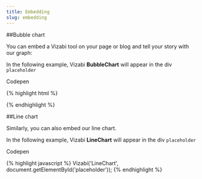 ```yaml
---
title: Embedding
slug: embedding
---
```


##Bubble chart

You can embed a Vizabi tool on your page or blog and tell your story with our graph:

<div id="bubble-chart-placeholder" class="vizabi-placeholder no-border"></div>

In the following example, Vizabi **BubbleChart** will appear in the div `placeholder`

<a onclick='openBubbleChartExample()' class="button code-btn"><i class='fa fa-codepen'></i> Codepen</a>

{% highlight html %}
<link rel="stylesheet" type="text/css" href="path/to/vizabi.css">
<script src="path/to/vizabi.js"></script>
<div id='placeholder' width="600px" height="400px"></div>
<script>
	var viz = Vizabi('BubbleChart', document.getElementById('placeholder'));
</script>
{% endhighlight %}

##Line chart

Similarly, you can also embed our line chart.

<div id="line-chart-placeholder" class="vizabi-placeholder no-border"></div>

In the following example, Vizabi **LineChart** will appear in the div `placeholder`

<a onclick='openLineChartExample()' class="button code-btn"><i class='fa fa-codepen'></i> Codepen</a>

{% highlight javascript %}
Vizabi('LineChart', document.getElementById('placeholder'));
{% endhighlight %}





<script>

function openBubbleChartExample() {
	viewOnCodepen("Bubble Chart", "var viz = Vizabi('BubbleChart', document.getElementById('placeholder'), { data: { reader: 'csv', path: '"+CODEPEN_WAFFLE_ADDRESS+"' }});");
}
function openLineChartExample() {
	viewOnCodepen("Line Chart", "var viz = Vizabi('LineChart', document.getElementById('placeholder'), { data: { reader: 'csv', path: '"+CODEPEN_WAFFLE_ADDRESS+"' }});");
}

ready(function() {

	Vizabi('BubbleChart', document.getElementById('bubble-chart-placeholder'), {
			state: {
				time: {
					value: '1980',
					start: '1950',
					end: '2015'
				},
				marker: {
					space: [
						'entities',
						'time'
					],
					type: 'geometry',
					shape: 'circle',
					label: {
						use: 'property',
						which: 'geo.name'
					},
					axis_y: {
						use: 'indicator',
						which: 'u5mr',
						scaleType: 'linear'
					},
					axis_x: {
						use: 'indicator',
						which: 'gdp_pc',
						scaleType: 'log'
					},
					color: {
						use: 'property',
						which: 'geo.name',
						scaleType: 'ordinal',
						allow: {
							names: [
								'!geo.name'
							]
						}
					}
				}
			},
			ui: {
				buttons: ['find', 'size', 'fullscreen'],
				buttons_expand: []
			},
			data: {
				reader: 'csv',
				path: '/preview/data/waffles/dont-panic-poverty.csv'
			}
		}
	);
	
	Vizabi('LineChart', document.getElementById('line-chart-placeholder'), {
        state: {
          time: {
            value: "1980",
            start: "1950",
            end: "2015"
          },
          marker: {
            label: {
              use: "property",
              which: "geo.name"
            },
            axis_y: {
              use: "indicator",
              which: "gdp_pc",
              scaleType: "log"
            },
            axis_x: {
              use: "indicator",
              which: "time",
              scaleType: "time"
            },
            color: {
              use: "property",
              scaleType: "ordinal",
              which: "geo.name"
            }
          }
        },
        ui: {
            buttons: ['find', 'colors']
        },
        data: { 
            reader: 'csv', 
            path: '/preview/data/waffles/dont-panic-poverty.csv'
        }
    });
    

});
</script>